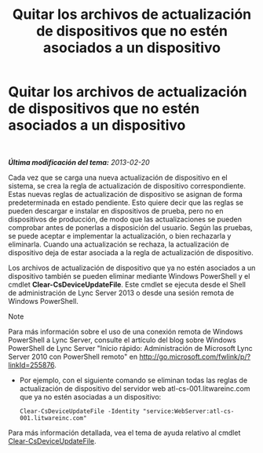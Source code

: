 ﻿---
title: Quitar los archivos de actualización de dispositivos que no estén asociados a un dispositivo
TOCTitle: Quitar los archivos de actualización de dispositivos que no estén asociados a un dispositivo
ms:assetid: ecebbf73-b456-4990-a91d-308b84d39404
ms:mtpsurl: https://technet.microsoft.com/es-es/library/JJ994084(v=OCS.15)
ms:contentKeyID: 52061959
ms.date: 01/07/2017
mtps_version: v=OCS.15
ms.translationtype: HT
---

# Quitar los archivos de actualización de dispositivos que no estén asociados a un dispositivo

 

_**Última modificación del tema:** 2013-02-20_

Cada vez que se carga una nueva actualización de dispositivo en el sistema, se crea la regla de actualización de dispositivo correspondiente. Estas nuevas reglas de actualización de dispositivo se asignan de forma predeterminada en estado pendiente. Esto quiere decir que las reglas se pueden descargar e instalar en dispositivos de prueba, pero no en dispositivos de producción, de modo que las actualizaciones se pueden comprobar antes de ponerlas a disposición del usuario. Según las pruebas, se puede aceptar e implementar la actualización, o bien rechazarla y eliminarla. Cuando una actualización se rechaza, la actualización de dispositivo deja de estar asociada a la regla de actualización de dispositivo.


Los archivos de actualización de dispositivo que ya no estén asociados a un dispositivo también se pueden eliminar mediante Windows PowerShell y el cmdlet **Clear-CsDeviceUpdateFile**. Este cmdlet se ejecuta desde el Shell de administración de Lync Server 2013 o desde una sesión remota de Windows PowerShell.


> [!NOTE]
> Para más información sobre el uso de una conexión remota de Windows PowerShell a Lync Server, consulte el artículo del blog sobre Windows PowerShell de Lync Server "Inicio rápido: Administración de Microsoft Lync Server 2010 con PowerShell remoto" en <A href="http://go.microsoft.com/fwlink/p/?linkid=255876">http://go.microsoft.com/fwlink/p/?linkId=255876</A>.




  - Por ejemplo, con el siguiente comando se eliminan todas las reglas de actualización de dispositivo del servidor web atl-cs-001.litwareinc.com que ya no estén asociadas a un dispositivo:
    
        Clear-CsDeviceUpdateFile -Identity "service:WebServer:atl-cs-001.litwareinc.com"

Para más información detallada, vea el tema de ayuda relativo al cmdlet [Clear-CsDeviceUpdateFile](clear-csdeviceupdatefile.md).

